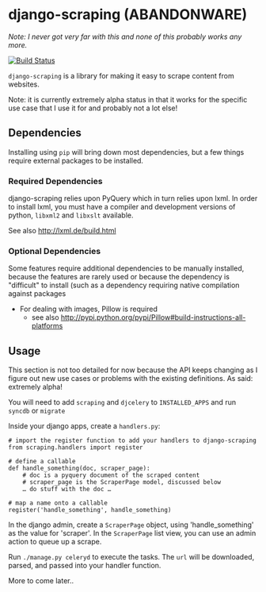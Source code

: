 django-scraping (ABANDONWARE)
=============================

*Note: I never got very far with this and none of this probably works any more.*

[![Build Status](https://secure.travis-ci.org/carlio/django-scraping.png)](http://travis-ci.org/carlio/django-scraping)

`django-scraping` is a library for making it easy to scrape content from websites.

Note: it is currently extremely alpha status in that it works for the specific use case that I use it for and probably not a lot else!


## Dependencies

Installing using `pip` will bring down most dependencies, but a few things require external packages to be installed.

### Required Dependencies

django-scraping relies upon PyQuery which in turn relies upon lxml. In order to
install lxml, you must have a compiler and development versions of python,
`libxml2` and `libxslt` available.

See also http://lxml.de/build.html


### Optional Dependencies

Some features require additional dependencies to be manually installed, because
the features are rarely used or because the dependency is "difficult" to install
(such as a dependency requiring native compilation against packages 

* For dealing with images, Pillow is required
  - see also http://pypi.python.org/pypi/Pillow#build-instructions-all-platforms

## Usage

This section is not too detailed for now because the API keeps changing as I figure out new use cases or problems with the existing definitions. As said: extremely alpha!

You will need to add `scraping` and `djcelery` to `INSTALLED_APPS` and run `syncdb` or `migrate`

Inside your django apps, create a `handlers.py`:

	# import the register function to add your handlers to django-scraping
    from scraping.handlers import register
    
    # define a callable
    def handle_something(doc, scraper_page):
        # doc is a pyquery document of the scraped content
        # scraper_page is the ScraperPage model, discussed below
        … do stuff with the doc …
    
    # map a name onto a callable
    register('handle_something', handle_something)
   
In the django admin, create a `ScraperPage` object, using 'handle_something' as the value for 'scraper'. In the `ScraperPage` list view, you can use an admin action to queue up a scrape.

Run `./manage.py celeryd` to execute the tasks. The `url` will be downloaded, parsed, and passed into your handler function.

More to come later..
